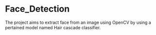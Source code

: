 # Face_Detection
The project aims to extract face from an image using OpenCV by using a pertained model named Hair cascade classifier.
